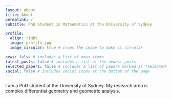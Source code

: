 ```yaml
---
layout: about
title: About
permalink: /
subtitle: PhD Student in Mathematics at the University of Sydney

profile:
  align: right
  image: profile.jpg
  image_circular: true # crops the image to make it circular

news: false # includes a list of news items
latest_posts: false # includes a list of the newest posts
selected_papers: false # includes a list of papers marked as "selected={true}"
social: false # includes social icons at the bottom of the page
---
```


I am a PhD student at the University of Sydney. My research area is complex differential geometry and geometric analysis. 
